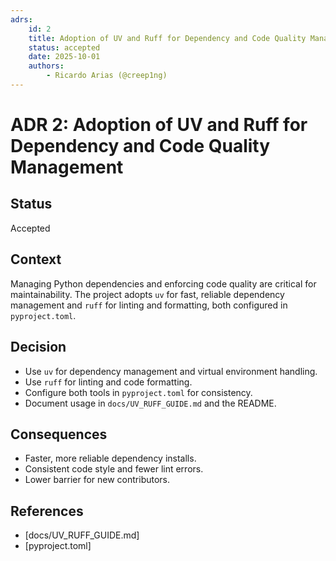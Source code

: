 ```yaml
---
adrs:
	id: 2
	title: Adoption of UV and Ruff for Dependency and Code Quality Management
	status: accepted
	date: 2025-10-01
	authors:
		- Ricardo Arias (@creep1ng)
---
```

# ADR 2: Adoption of UV and Ruff for Dependency and Code Quality Management

## Status
Accepted

## Context
Managing Python dependencies and enforcing code quality are critical for maintainability. The project adopts `uv` for fast, reliable dependency management and `ruff` for linting and formatting, both configured in `pyproject.toml`.

## Decision
- Use `uv` for dependency management and virtual environment handling.
- Use `ruff` for linting and code formatting.
- Configure both tools in `pyproject.toml` for consistency.
- Document usage in `docs/UV_RUFF_GUIDE.md` and the README.

## Consequences
- Faster, more reliable dependency installs.
- Consistent code style and fewer lint errors.
- Lower barrier for new contributors.

## References
- [docs/UV_RUFF_GUIDE.md]
- [pyproject.toml]
